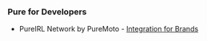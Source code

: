 ### Pure for Developers

* PureIRL Network by PureMoto - [Integration for Brands](https://github.com/thepurecollective/developer/blob/gh-pages/pureirl/brands/integration.md)
